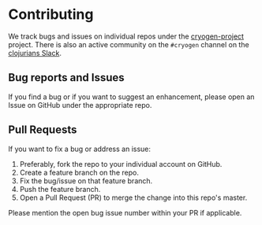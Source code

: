 # Contributing

We track bugs and issues on individual repos under the
[cryogen-project](https://github.com/cryogen-project) project.
There is also an active community on the `#cryogen` channel on the
[clojurians Slack](https://clojurians.slack.com).

## Bug reports and Issues

If you find a bug or if you want to suggest an enhancement, please
open an Issue on GitHub under the appropriate repo.

## Pull Requests

If you want to fix a bug or address an issue:

1. Preferably, fork the repo to your individual account on GitHub.
2. Create a feature branch on the repo.
3. Fix the bug/issue on that feature branch.
4. Push the feature branch.
5. Open a Pull Request (PR) to merge the change into this repo's master.

Please mention the open bug issue number within your PR if
applicable.

